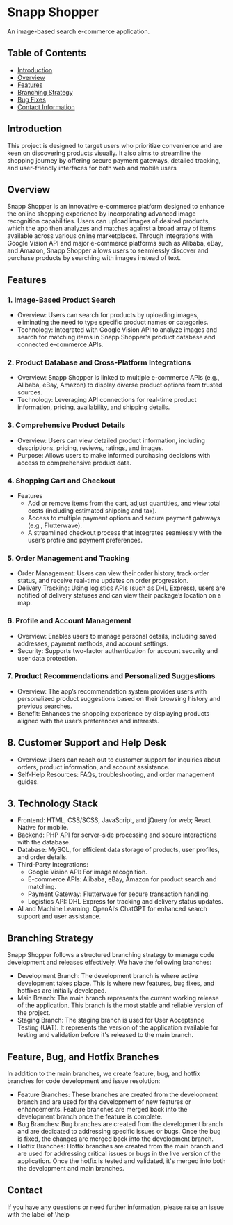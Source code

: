 # Snapp Shopper

An image-based search e-commerce application.

## Table of Contents
- [Introduction](#introduction)
- [Overview](#overview)
- [Features](#feature)
- [Branching Strategy](#branching-strategy)
- [Bug Fixes](#bug-fixes)
- [Contact Information](#contact-information)

## Introduction
This project is designed to target users who prioritize convenience and are keen on discovering products visually. It also aims to streamline the shopping journey by offering secure payment gateways, detailed tracking, and user-friendly interfaces for both web and mobile users

## Overview
Snapp Shopper is an innovative e-commerce platform designed to enhance the online shopping experience by incorporating advanced image recognition capabilities. Users can upload images of desired products, which the app then analyzes and matches against a broad array of items available across various online marketplaces. Through integrations with Google Vision API and major e-commerce platforms such as Alibaba, eBay, and Amazon, Snapp Shopper allows users to seamlessly discover and purchase products by searching with images instead of text.

## Features
### 1. Image-Based Product Search
- Overview: Users can search for products by uploading images, eliminating the need to type specific product names or categories.
- Technology: Integrated with Google Vision API to analyze images and search for matching items in Snapp Shopper's product database and connected e-commerce APIs.
### 2. Product Database and Cross-Platform Integrations
- Overview: Snapp Shopper is linked to multiple e-commerce APIs (e.g., Alibaba, eBay, Amazon) to display diverse product options from trusted sources.
- Technology: Leveraging API connections for real-time product information, pricing, availability, and shipping details.
### 3. Comprehensive Product Details
- Overview: Users can view detailed product information, including descriptions, pricing, reviews, ratings, and images.
- Purpose: Allows users to make informed purchasing decisions with access to comprehensive product data.
### 4. Shopping Cart and Checkout
- Features
  - Add or remove items from the cart, adjust quantities, and view total costs (including estimated shipping and tax).
  - Access to multiple payment options and secure payment gateways (e.g., Flutterwave).
  - A streamlined checkout process that integrates seamlessly with the user’s profile and payment preferences. 
### 5. Order Management and Tracking
- Order Management: Users can view their order history, track order status, and receive real-time updates on order progression.
- Delivery Tracking: Using logistics APIs (such as DHL Express), users are notified of delivery statuses and can view their package’s location on a map.
### 6. Profile and Account Management
- Overview: Enables users to manage personal details, including saved addresses, payment methods, and account settings.
- Security: Supports two-factor authentication for account security and user data protection.
### 7. Product Recommendations and Personalized Suggestions
- Overview: The app’s recommendation system provides users with personalized product suggestions based on their browsing history and previous searches.
- Benefit: Enhances the shopping experience by displaying products aligned with the user’s preferences and interests.
## 8. Customer Support and Help Desk
- Overview: Users can reach out to customer support for inquiries about orders, product information, and account assistance.
- Self-Help Resources: FAQs, troubleshooting, and order management guides.
## 3. Technology Stack
- Frontend: HTML, CSS/SCSS, JavaScript, and jQuery for web; React Native for mobile.
- Backend: PHP API for server-side processing and secure interactions with the database.
- Database: MySQL, for efficient data storage of products, user profiles, and order details.
- Third-Party Integrations:
  - Google Vision API: For image recognition.
  - E-commerce APIs: Alibaba, eBay, Amazon for product search and matching.
  - Payment Gateway: Flutterwave for secure transaction handling.
  - Logistics API: DHL Express for tracking and delivery status updates.
- AI and Machine Learning: OpenAI’s ChatGPT for enhanced search support and user assistance.

## Branching Strategy
Snapp Shopper follows a structured branching strategy to manage code development and releases effectively. We have the following branches:
- Development Branch: The development branch is where active development takes place. This is where new features, bug fixes, and hotfixes are initially developed.
- Main Branch: The main branch represents the current working release of the application. This branch is the most stable and reliable version of the project.
- Staging Branch: The staging branch is used for User Acceptance Testing (UAT). It represents the version of the application available for testing and validation before it's released to the main branch.

## Feature, Bug, and Hotfix Branches
In addition to the main branches, we create feature, bug, and hotfix branches for code development and issue resolution:
- Feature Branches: These branches are created from the development branch and are used for the development of new features or enhancements. Feature branches are merged back into the development branch once the feature is complete.
- Bug Branches: Bug branches are created from the development branch and are dedicated to addressing specific issues or bugs. Once the bug is fixed, the changes are merged back into the development branch.
- Hotfix Branches: Hotfix branches are created from the main branch and are used for addressing critical issues or bugs in the live version of the application. Once the hotfix is tested and validated, it's merged into both the development and main branches.

## Contact
If you have any questions or need further information, please raise an issue with the label of \help
